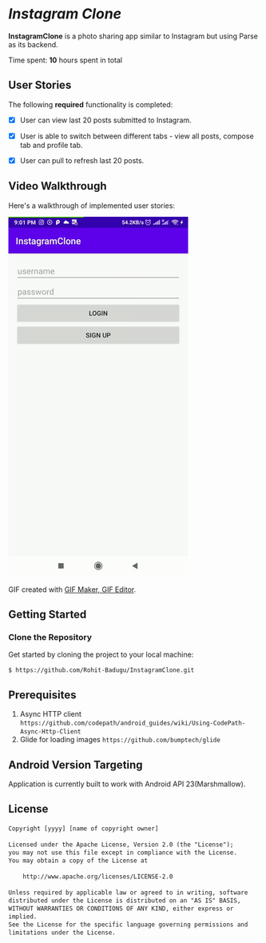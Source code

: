 # *Instagram Clone*

**InstagramClone** is a photo sharing app similar to Instagram but using Parse as its backend.

Time spent: **10** hours spent in total

## User Stories

The following **required** functionality is completed:

- [X] User can view last 20 posts submitted to Instagram.
- [X] User is able to switch between different tabs - view all posts, compose tab and profile tab.
- [X] User can pull to refresh last 20 posts.


## Video Walkthrough

Here's a walkthrough of implemented user stories:

<img src='walkthrough_3.gif' title='Video Walkthrough' width='' alt='Video Walkthrough' />

GIF created with [GIF Maker, GIF Editor](https://play.google.com/store/apps/details?id=com.media.zatashima.studio&hl=en_US&gl=US).

## Getting Started

### Clone the Repository

Get started by cloning the project to your local machine:

```
$ https://github.com/Rohit-Badugu/InstagramClone.git
```

## Prerequisites
1. Async HTTP client ```https://github.com/codepath/android_guides/wiki/Using-CodePath-Async-Http-Client```
2. Glide for loading images ```https://github.com/bumptech/glide```


## Android Version Targeting
Application is currently built to work with Android API 23(Marshmallow). 



## License

    Copyright [yyyy] [name of copyright owner]

    Licensed under the Apache License, Version 2.0 (the "License");
    you may not use this file except in compliance with the License.
    You may obtain a copy of the License at

        http://www.apache.org/licenses/LICENSE-2.0

    Unless required by applicable law or agreed to in writing, software
    distributed under the License is distributed on an "AS IS" BASIS,
    WITHOUT WARRANTIES OR CONDITIONS OF ANY KIND, either express or implied.
    See the License for the specific language governing permissions and
    limitations under the License.

